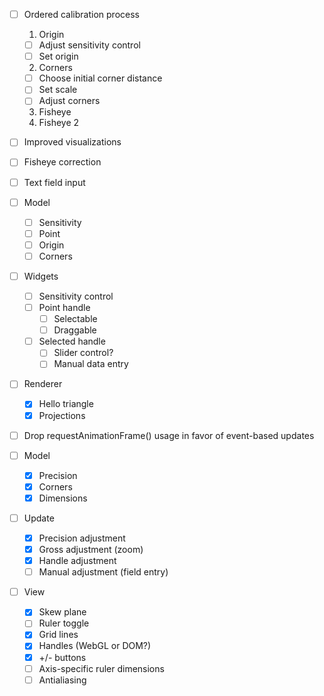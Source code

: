 - [ ] Ordered calibration process
  1. Origin
    - [ ] Adjust sensitivity control
    - [ ] Set origin
  2. Corners
    - [ ] Choose initial corner distance
    - [ ] Set scale
    - [ ] Adjust corners
  3. Fisheye
  4. Fisheye 2

- [ ] Improved visualizations
- [ ] Fisheye correction
- [ ] Text field input

- [ ] Model
  - [ ] Sensitivity
  - [ ] Point
  - [ ] Origin
  - [ ] Corners

- [ ] Widgets
  - [ ] Sensitivity control
  - [ ] Point handle
    - [ ] Selectable
    - [ ] Draggable
  - [ ] Selected handle
    - [ ] Slider control?
    - [ ] Manual data entry

- [ ] Renderer
  - [x] Hello triangle
  - [x] Projections

- [ ] Drop requestAnimationFrame() usage in favor of event-based updates


- [ ] Model
  - [x] Precision
  - [x] Corners
  - [x] Dimensions
- [ ] Update
  - [x] Precision adjustment
  - [x] Gross adjustment (zoom)
  - [x] Handle adjustment
  - [ ] Manual adjustment (field entry)
- [ ] View
  - [x] Skew plane
  - [ ] Ruler toggle
  - [x] Grid lines
  - [x] Handles (WebGL or DOM?)
  - [x] +/- buttons
  - [ ] Axis-specific ruler dimensions
  - [ ] Antialiasing